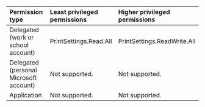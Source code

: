 |Permission type|Least privileged permissions|Higher privileged permissions|
|:---|:---|:---|
|Delegated (work or school account)|PrintSettings.Read.All|PrintSettings.ReadWrite.All|
|Delegated (personal Microsoft account)|Not supported.|Not supported.|
|Application|Not supported.|Not supported.|